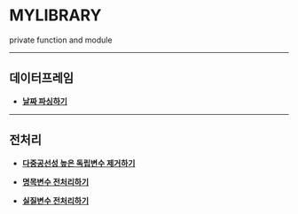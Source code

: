 # MYLIBRARY
private function and module

---

## 데이터프레임

- [**날짜 파싱하기**](https://github.com/jayarnim/MYLIBRARY/blob/main/parsing_date.py)

---

## 전처리

- [**다중공선성 높은 독립변수 제거하기**](https://github.com/jayarnim/MYLIBRARY/blob/main/drop_near.py)

- [**명목변수 전처리하기**](https://github.com/jayarnim/MYLIBRARY/blob/main/pre_nom.py)

- [**실질변수 전처리하기**](https://github.com/jayarnim/MYLIBRARY/blob/main/pre_real.py)
